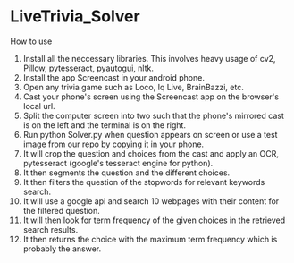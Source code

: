 # LiveTrivia_Solver
How to use
1. Install all the neccessary libraries. This involves heavy usage of cv2, Pillow, pytesseract, pyautogui, nltk.
2. Install the app Screencast in your android phone.
3. Open any trivia game such as Loco, Iq Live, BrainBazzi, etc.
4. Cast your phone's screen using the Screencast app on the browser's local url.
5. Split the computer screen into two such that the phone's mirrored cast is on the left and the terminal is on the right.
6. Run python Solver.py when question appears on screen or use a test image from our repo by copying it in your phone.
7. It will crop the question and choices from the cast and apply an OCR, pytesseract (google's tesseract engine for python).
8. It then segments the question and the different choices. 
9. It then filters the question of the stopwords for relevant keywords search.
10. It will use a google api and search 10 webpages with their content for the filtered question.
11. It will then look for term frequency of the given choices in the retrieved search results.
12. It then returns the choice with the maximum term frequency which is probably the answer.
